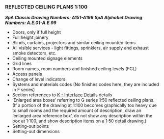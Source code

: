 ### REFLECTED CEILING PLANS 1:100
***SpA Classic Drawing Numbers: A151-A199***
***SpA Alphabet Drawing Numbers: A.E.01-A.E.99***

- Doors, only if full height
- Full height joinery
- Blinds, curtains, projectors and similar ceiling mounted items
- All visible services - light fittings, sprinklers, air supply and exhaust smoke detectors, etc.
- Ceiling mounted signage elements
- Grid lines
- Room names, room numbers and finished ceiling levels (FCL)
- Access panels
- Change of level indicators
- Systems and materials codes (No finishes codes here, they are included in F series)
- Section references to [K - Interface Details](notes/2_Alphabet/K%20-%20Interface%20Details.md) details
- ‘Enlarged area boxes’ referring to G series 1:50 reflected ceiling plans. (If a portion of the drawing at 1:100 becomes graphically too heavy due to small rooms and the required amount of description, draw an ‘enlarged area reference box’, do not show any description within the box at 1:100, and show description items on a 1:50 detail drawing.)
- Setting-out points
- Setting-out dimensions